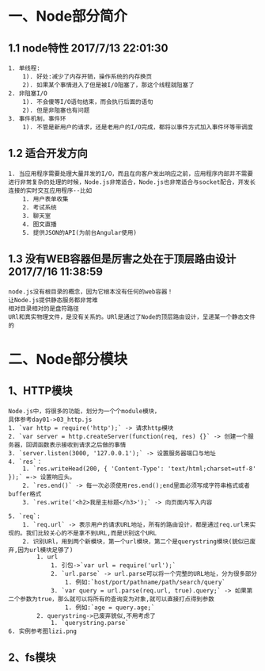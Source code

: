 # 一、Node部分简介

## 1.1 node特性 2017/7/13 22:01:30 

	1. 单线程:
		1). 好处:减少了内存开销，操作系统的内存换页
		2). 如果某个事情进入了但是被I/O阻塞了，那这个线程就阻塞了
	2. 非阻塞I/O
		1). 不会傻等I/O语句结束，而会执行后面的语句
		2). 但是非阻塞也有问题
	3. 事件机制，事件环
		1). 不管是新用户的请求，还是老用户的I/O完成，都将以事件方式加入事件环等带调度  
		
## 1.2 适合开发方向

	1. 当应用程序需要处理大量并发的I/O，而且在向客户发出响应之前，应用程序内部并不需要进行非常复杂的处理的时候，Node.js非常适合，Node.js也非常适合与socket配合，开发长连接的实时交互应用程序--比如
		1. 用户表单收集
		2. 考试系统
		3. 聊天室
		4. 图文直播
		5. 提供JSON的API(为前台Angular使用)

## 1.3 没有WEB容器但是厉害之处在于顶层路由设计2017/7/16 11:38:59
	
	node.js没有根目录的概念，因为它根本没有任何的web容器！
	让Node.js提供静态服务都非常难
	相对目录相对的是盘符路径 
	URl和真实物理文件，是没有关系的。URl是通过了Node的顶层路由设计，呈递某一个静态文件的
# 二、Node部分模块
## 1、HTTP模块

	Node.js中，将很多的功能，划分为一个个module模块，
	具体参考day01->03_http.js
	1. `var http = require('http');` -> 请求http模块
	2. `var server = http.createServer(function(req, res) {}` -> 创建一个服务器，回调函数表示接收到请求之后做的事情
	3. `server.listen(3000, '127.0.0.1');` -> 设置服务器端口与地址
	4. `res`：
		1. `res.writeHead(200, { 'Content-Type': 'text/html;charset=utf-8' });` =-> 设置响应头。
		2. `res.end()` -> 每一次必须使用res.end();end里面必须写成字符串格式或者buffer格式
		3. `res.write('<h2>我是主标题</h3>');` -> 向页面内写入内容
		
	5. `req`: 
		1. `req.url` -> 表示用户的请求URL地址，所有的路由设计，都是通过req.url来实现的。我们比较关心的不是拿不到URL,而是识别这个URL
		2. 识别URl，用到两个新模块，第一个url模块，第二个是querystring模块(貌似已废弃,因为url模块足够了)
			1. url
				1. 引包->`var url = require('url');`
				2. `url.parse` -> url.parse可以将一个完整的URL地址，分为很多部分
					1. 例如:`host/port/pathname/path/search/query`
				3. `var query = url.parse(req.url, true).query;` -> 如果第二个参数为true，那么就可以将所有的查询变为对象,就可以直接打点得到参数
					1. 例如:`age = query.age;`
			2. querystring->已废弃貌似,不用考虑了
				1. `querystring.parse`
	6. 实例参考图lizi.png

## 2、fs模块